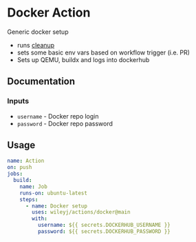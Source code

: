 # Docker Action

Generic docker setup

- runs [cleanup](../cleanup/)
- sets some basic env vars based on workflow trigger (i.e. PR)
- Sets up QEMU, buildx and logs into dockerhub

## Documentation

### Inputs

- `username` - Docker repo login
- `password` - Docker repo password

## Usage

```yaml
name: Action
on: push
jobs:
  build:
    name: Job
    runs-on: ubuntu-latest
    steps:
      - name: Docker setup
        uses: wileyj/actions/docker@main
        with:
          username: ${{ secrets.DOCKERHUB_USERNAME }}
          password: ${{ secrets.DOCKERHUB_PASSWORD }}
```
